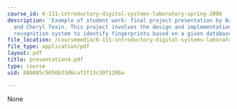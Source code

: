 ```yaml
---
course_id: 6-111-introductory-digital-systems-laboratory-spring-2006
description: 'Example of student work: final project presentation by Bashira Chowdhury
  and Cheryl Texin. This project involves the design and implementation of an image
  recognition system to identify fingerprints based on a given database.'
file_location: /coursemedia/6-111-introductory-digital-systems-laboratory-spring-2006/88b085c5056b33d6caf2f13c39f1286a_presentation4.pdf
file_type: application/pdf
layout: pdf
title: presentation4.pdf
type: course
uid: 88b085c5056b33d6caf2f13c39f1286a

---
```

None